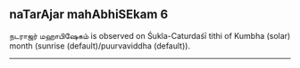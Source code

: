 ## naTarAjar mahAbhiSEkam 6
நடராஜர் மஹாபிஷேகம் is observed on Śukla-Caturdaśī tithi of Kumbha (solar) month (sunrise (default)/puurvaviddha (default)).



---
